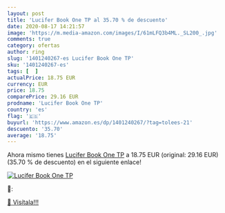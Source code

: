 ```yaml
---
layout: post
title: 'Lucifer Book One TP al 35.70 % de descuento'
date: 2020-08-17 14:21:57
image: 'https://m.media-amazon.com/images/I/61mLFQ3b4ML._SL200_.jpg'
comments: true
category: ofertas
author: ring
slug: '1401240267-es Lucifer Book One TP'
sku: '1401240267-es'
tags: [  ]
actualPrice: 18.75 EUR
currency: EUR
price: 18.75
comparePrice: 29.16 EUR
prodname: 'Lucifer Book One TP'
country: 'es'
flag: '🇪🇸'
buyurl: 'https://www.amazon.es/dp/1401240267/?tag=tolees-21'
descuento: '35.70'
average: '18.75'
---
```


Ahora mismo tienes [Lucifer Book One TP](https://www.amazon.es/dp/1401240267/?tag=tolees-21) a 18.75 EUR (original: 29.16 EUR) (35.70 %  de descuento) en el siguiente enlace!

[![Lucifer Book One TP](https://m.media-amazon.com/images/I/61mLFQ3b4ML._SL200_.jpg)](https://www.amazon.es/dp/1401240267/?tag=tolees-21)

🔎:


[🛒 Visítala!!!](https://www.amazon.es/dp/1401240267/?tag=tolees-21)

